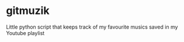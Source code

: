 # gitmuzik
Little python script that keeps track of my favourite musics saved in my Youtube playlist
